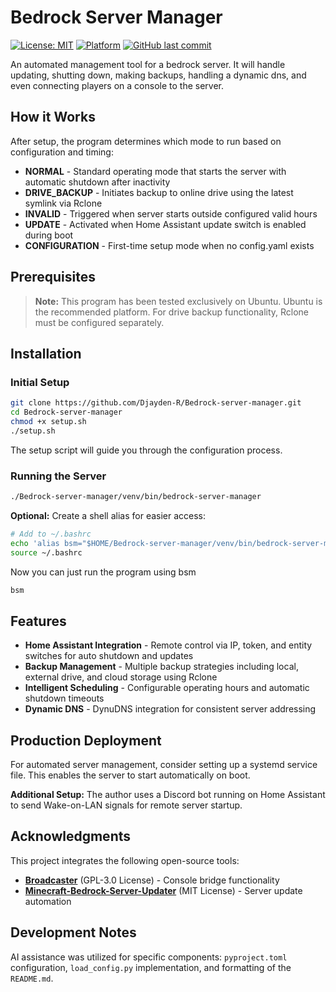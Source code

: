 # Bedrock Server Manager

[![License: MIT](https://img.shields.io/badge/License-MIT-yellow.svg)](LICENSE)
[![Platform](https://img.shields.io/badge/platform-Ubuntu-orange)](https://ubuntu.com/)
[![GitHub last commit](https://img.shields.io/github/last-commit/Djayden-R/Bedrock-server-manager)](https://github.com/Djayden-R/Bedrock-server-manager)

An automated management tool for a bedrock server. It will handle updating, shutting down, making backups, handling a dynamic dns, and even connecting players on a console to the server.

## How it Works

After setup, the program determines which mode to run based on configuration and timing:

- **NORMAL** - Standard operating mode that starts the server with automatic shutdown after inactivity
- **DRIVE_BACKUP** - Initiates backup to online drive using the latest symlink via Rclone  
- **INVALID** - Triggered when server starts outside configured valid hours
- **UPDATE** - Activated when Home Assistant update switch is enabled during boot
- **CONFIGURATION** - First-time setup mode when no config.yaml exists

## Prerequisites

> **Note:** This program has been tested exclusively on Ubuntu. Ubuntu is the recommended platform. For drive backup functionality, Rclone must be configured separately.

## Installation

### Initial Setup

```bash
git clone https://github.com/Djayden-R/Bedrock-server-manager.git
cd Bedrock-server-manager
chmod +x setup.sh
./setup.sh
```

The setup script will guide you through the configuration process.

### Running the Server

```bash
./Bedrock-server-manager/venv/bin/bedrock-server-manager
```

**Optional:** Create a shell alias for easier access:

```bash
# Add to ~/.bashrc
echo 'alias bsm="$HOME/Bedrock-server-manager/venv/bin/bedrock-server-manager"' >> ~/.bashrc
source ~/.bashrc
```
Now you can just run the program using bsm
```bash
bsm
```

## Features

- **Home Assistant Integration** - Remote control via IP, token, and entity switches for auto shutdown and updates
- **Backup Management** - Multiple backup strategies including local, external drive, and cloud storage using Rclone  
- **Intelligent Scheduling** - Configurable operating hours and automatic shutdown timeouts
- **Dynamic DNS** - DynuDNS integration for consistent server addressing

## Production Deployment

For automated server management, consider setting up a systemd service file. This enables the server to start automatically on boot.

**Additional Setup:** The author uses a Discord bot running on Home Assistant to send Wake-on-LAN signals for remote server startup.

## Acknowledgments

This project integrates the following open-source tools:

- **[Broadcaster](https://github.com/MCXboxBroadcast/Broadcaster)** (GPL-3.0 License) - Console bridge functionality
- **[Minecraft-Bedrock-Server-Updater](https://github.com/ghwns9652/Minecraft-Bedrock-Server-Updater)** (MIT License) - Server update automation

## Development Notes

AI assistance was utilized for specific components: `pyproject.toml` configuration, `load_config.py` implementation, and formatting of the `README.md`.
